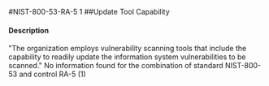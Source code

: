 #NIST-800-53-RA-5 1
##Update Tool Capability
#### Description
"The organization employs vulnerability scanning tools that include the capability to readily update the information system vulnerabilities to be scanned."
No information found for the combination of standard NIST-800-53 and control RA-5 (1)
